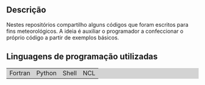 ## Descrição
Nestes repositórios compartilho alguns códigos que foram escritos para fins meteorológicos. A ideia é auxiliar o programador a confeccionar o próprio código a partir de exemplos básicos. 
## Linguagens de programação utilizadas
<table bgcolor="LIGHTGREY">
 <tr>
  <td>Fortran</td>
  <td>Python</td>
  <td>Shell</td>
  <td>NCL</td>
 </tr> 
</table>
